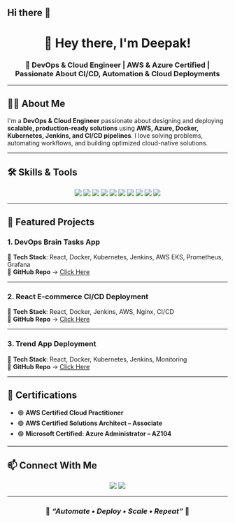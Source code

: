 ## Hi there 👋

<div align="center">

# 👋 Hey there, I'm Deepak!

### 🚀 DevOps & Cloud Engineer | AWS & Azure Certified | Passionate About CI/CD, Automation & Cloud Deployments

</div>

---

## 🧑‍💻 About Me
I'm a **DevOps & Cloud Engineer** passionate about designing and deploying **scalable, production-ready solutions** using **AWS, Azure, Docker, Kubernetes, Jenkins, and CI/CD pipelines**. I love solving problems, automating workflows, and building optimized cloud-native solutions.

---

## 🛠️ Skills & Tools

<p align="center">
  <img src="https://img.shields.io/badge/AWS-232F3E?style=for-the-badge&logo=amazon-aws&logoColor=white" />
  <img src="https://img.shields.io/badge/Azure-0078D4?style=for-the-badge&logo=microsoft-azure&logoColor=white" />
  <img src="https://img.shields.io/badge/Docker-2496ED?style=for-the-badge&logo=docker&logoColor=white" />
  <img src="https://img.shields.io/badge/Kubernetes-326CE5?style=for-the-badge&logo=kubernetes&logoColor=white" />
  <img src="https://img.shields.io/badge/Jenkins-D24939?style=for-the-badge&logo=jenkins&logoColor=white" />
  <img src="https://img.shields.io/badge/Terraform-7B42BC?style=for-the-badge&logo=terraform&logoColor=white" />
  <img src="https://img.shields.io/badge/Prometheus-E6522C?style=for-the-badge&logo=prometheus&logoColor=white" />
  <img src="https://img.shields.io/badge/Grafana-F46800?style=for-the-badge&logo=grafana&logoColor=white" />
  <img src="https://img.shields.io/badge/Linux-FCC624?style=for-the-badge&logo=linux&logoColor=black" />
  <img src="https://img.shields.io/badge/GitHub-181717?style=for-the-badge&logo=github&logoColor=white" />
</p>

---

## 📌 Featured Projects

### **1. DevOps Brain Tasks App**  
🚀 **Tech Stack**: React, Docker, Kubernetes, Jenkins, AWS EKS, Prometheus, Grafana  
🔗 **GitHub Repo** → [Click Here](https://github.com/Deepak-r-2001/DevOps-Brain-Tasks-App)

---

### **2. React E-commerce CI/CD Deployment**  
🚀 **Tech Stack**: React, Docker, Jenkins, AWS, Nginx, CI/CD  
🔗 **GitHub Repo** → [Click Here](https://github.com/Deepak-r-2001/DevOps-build-Reactjs-E-commerce-App)

---

### **3. Trend App Deployment**  
🚀 **Tech Stack**: React, Docker, Kubernetes, Jenkins, Monitoring  
🔗 **GitHub Repo** → [Click Here](https://github.com/Deepak-r-2001/DevOps-Trend-git)

---

## 🏅 Certifications

- 🟢 **AWS Certified Cloud Practitioner**
- 🟢 **AWS Certified Solutions Architect – Associate**
- 🟢 **Microsoft Certified: Azure Administrator – AZ104**

---

## 📫 Connect With Me

<p align="center">
  <a href="mailto:deepakramachandran2001@gmail.com"><img src="https://img.shields.io/badge/Email-D14836?style=for-the-badge&logo=gmail&logoColor=white" /></a>
  <a href="https://github.com/Deepak-r-2001"><img src="https://img.shields.io/badge/GitHub-100000?style=for-the-badge&logo=github&logoColor=white" /></a>
</p>

---

<div align="center">

### 🌟 _“Automate • Deploy • Scale • Repeat”_ 🌟

</div>
